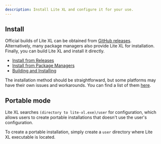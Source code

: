 ```yaml
---
description: Install Lite XL and configure it for your use.
---
```


## Install

Official builds of Lite XL can be obtained from [GitHub releases].
Alternatively, many package managers also provide Lite XL for installation.
Finally, you can build Lite XL and install it directly.

- [Install from Releases]
- [Install from Package Managers]
- [Building and Installing]

The installation method should be straightforward, but some platforms may have
their own issues and workarounds. You can find a list of them [here][platform notes].

## Portable mode

Lite XL searches `(directory to lite-xl.exe)/user` for configuration,
which allows users to create portable installations that doesn't
use the user's configuration.

To create a portable installation, simply create a `user` directory
where Lite XL executable is located.


[GitHub releases]:               https://github.com/lite-xl/lite-xl/releases/latest
[Install from Releases]:         ./install-from-releases.md
[Install from Package Managers]: ./install-from-package-managers.md
[Building and Installing]:       ./building.md
[platform notes]:                ./platform-notes.md
